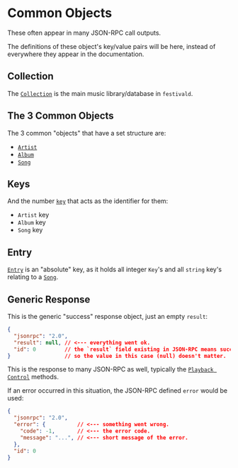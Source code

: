 # Common Objects
These often appear in many JSON-RPC call outputs.

The definitions of these object's key/value pairs will be here, instead of everywhere they appear in the documentation.

## Collection
The [`Collection`](collection.md) is the main music library/database in `festivald`.

## The 3 Common Objects
The 3 common "objects" that have a set structure are:
- [`Artist`](artist.md)
- [`Album`](album.md)
- [`Song`](song.md)

## Keys
And the number [`key`](key.md) that acts as the identifier for them:
- `Artist` key
- `Album` key
- `Song` key

## Entry
[`Entry`](entry.md) is an "absolute" key, as it holds all integer `Key`'s and all `string` key's relating to a [`Song`](song.md).

## Generic Response
This is the generic "success" response object, just an empty `result`:
```json
{
  "jsonrpc": "2.0",
  "result": null, // <--- everything went ok.
  "id": 0         // the `result` field existing in JSON-RPC means success,
}                 // so the value in this case (null) doesn't matter.
```
This is the response to many JSON-RPC as well, typically the [`Playback Control`](../json-rpc/playback/playback.md) methods.

If an error occurred in this situation, the JSON-RPC defined `error` would be used:
```json
{
  "jsonrpc": "2.0",
  "error": {          // <--- something went wrong.
    "code": -1,       // <--- the error code.
    "message": "...", // <--- short message of the error.
  },
  "id": 0
}
```
